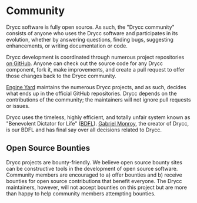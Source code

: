 # Community

Drycc software is fully open source. As such, the "Drycc community" consists of anyone who uses the Drycc software and participates in its evolution, whether by answering questions, finding bugs, suggesting enhancements, or writing documentation or code.

Drycc development is coordinated through numerous project repositories [on GitHub][github]. Anyone can check out the source code for any Drycc component, fork it, make improvements, and create a pull request to offer those changes back to the Drycc community.

[Engine Yard][ey] maintains the numerous Drycc projects, and as such, decides what ends up in the official GitHub repositories. Drycc depends on the contributions of the community; the maintainers will not ignore pull requests or issues.

Drycc uses the timeless, highly efficient, and totally unfair system known as "Benevolent Dictator for Life" ([BDFL][]). [Gabriel Monroy][gabriel], the creator of Drycc, is our BDFL and has final say over all decisions related to Drycc.

## Open Source Bounties

Drycc projects are bounty-friendly.  We believe open source bounty sites can be constructive tools in the development of open source software. Community members are encouraged to a) offer bounties and b) receive bounties for open source contributions that benefit everyone. The Drycc maintainers, however, will not accept bounties on this project but are more than happy to help community members attempting bounties.


[github]: https://github.com/drycc
[ey]: https://drycc.cc/community
[bdfl]: http://en.wikipedia.org/wiki/Benevolent_Dictator_for_Life
[gabriel]: https://github.com/gabrtv
